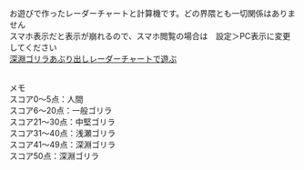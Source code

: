 お遊びで作ったレーダーチャートと計算機です。どの界隈とも一切関係はありません<br>
スマホ表示だと表示が崩れるので、スマホ閲覧の場合は　設定＞PC表示に変更してください<br>
[深淵ゴリラあぶり出しレーダーチャートで遊ぶ](https://ll4-hzn1l.github.io/uho-chart/max10_keisan_5chart.htm)　<br><br>

メモ<br>
スコア0～5点：人間<br>
スコア6～20点：一般ゴリラ<br>
スコア21～30点：中堅ゴリラ<br>
スコア31～40点：浅瀬ゴリラ<br>
スコア41～49点：深淵ゴリラ<br>
スコア50点：深淵ゴリラ<br>
